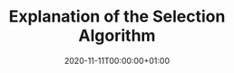 ---
title: Explanation of the Selection Algorithm
linktitle: Selection Algorithm
type: book
date: "2020-11-11T00:00:00+01:00"
# Prev/next pager order (if `docs_section_pager` enabled in `params.toml`)
weight: 10
authors:
  - admin
---